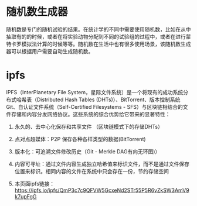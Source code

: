 # 随机数生成器
随机数是专门的随机试验的结果。在统计学的不同中需要使用随机数，比如在从中抽取有的的时候，或者在将实验动物分配到不同的试验组的过程中，或者在进行蒙特卡罗模拟法计算的时候等等。随机数在生活中也有很多使用场景，该随机数生成器可以根据用户需要自动生成随机数。
# ipfs
IPFS（InterPlanetary File System，星际文件系统）是一个将现有的成功系统分布式哈希表（Distributed Hash Tables (DHTs)）、BitTorrent、版本控制系统Git、自认证文件系统（Self-Certified Filesystems - SFS）与区块链相结合的文件存储和内容分发网络协议。这些系统的综合优势给它带来的显著特性：
1. 永久的、去中心化保存和共享文件 （区块链模式下的存储DHTs）
2. 点对点超媒体：P2P 保存各种各样类型的数据(BitTorrent)
3. 版本化：可追溯文件修改历史（Git - Merkle DAG有向无环图)）
4. 内容可寻址：通过文件内容生成独立哈希值来标识文件，而不是通过文件保存位置来标识。相同内容的文件在系统中只会存在一份，节约存储空间

5. 本页面ipfs链接：https://ipfs.io/ipfs/QmP3c7c9QFVW5GcxeNd2STr55P5R6vZkSW3AmV9k7upFgG